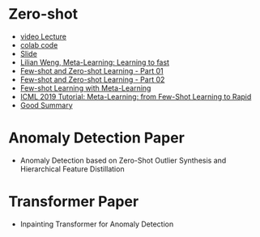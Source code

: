 # Zero-shot
- [video Lecture](https://drive.google.com/file/d/1inB8IRrFs9ifN1uZyuG22p8h7fsGddlu/view)
- [colab code](https://colab.research.google.com/drive/1sY-7zg3-kMhUaWBzisCK4veZrj5XZjt0?usp=sharing#scrollTo=2fQWGQ_NY5MI)
- [Slide](https://docs.google.com/presentation/d/18-iesQfxF6qnBITNOlt4oqlth1EgrTRfwBEttpEfzkQ/edit#slide=id.gcc94c20d00_0_188)
- [Lilian Weng, Meta-Learning: Learning to fast](https://lilianweng.github.io/posts/2018-11-30-meta-learning/#:~:text=The%20goal%20of%20the%20meta,parameters%20%2C%20and%20the%20loss%20function%20.)
- [Few-shot and Zero-shot Learning - Part 01](https://www.youtube.com/watch?v=ppC9ruaVuQQ&list=PLyqSpQzTE6M_PI-rIz4O1jEgffhJU9GgG&index=74)
- [Few-shot and Zero-shot Learning - Part 02](https://www.youtube.com/watch?v=Ex3FwzOGIkY&list=PLyqSpQzTE6M_PI-rIz4O1jEgffhJU9GgG)
- [Few-shot Learning with Meta-Learning](https://www.youtube.com/watch?v=k_-IsfMiOXQ)
- [ICML 2019 Tutorial: Meta-Learning: from Few-Shot Learning to Rapid](https://videoken.com/embed/DijI4XrhqNo)
- [Good Summary](https://learnopencv.com/zero-shot-learning-an-introduction/)
# Anomaly Detection Paper
- Anomaly Detection based on Zero-Shot Outlier Synthesis and Hierarchical Feature Distillation
# Transformer Paper
- Inpainting Transformer for Anomaly Detection
